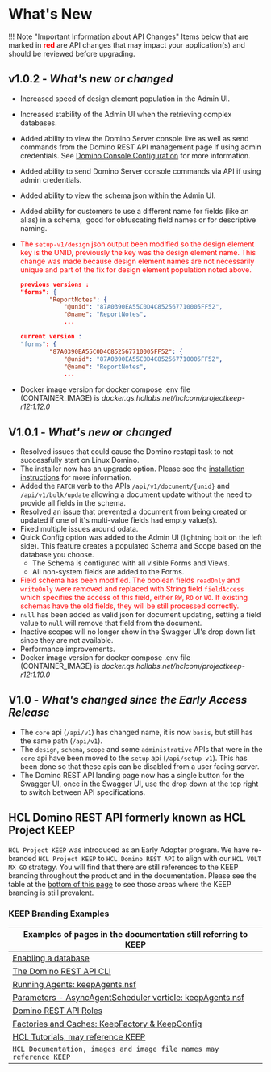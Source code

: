 # What's New

<!-- prettier-ignore -->
!!! Note "Important Information about API Changes"
    Items below that are marked in <span style="color:red">**red**</span> are API changes that may impact your application(s) and should be reviewed before upgrading.

## v1.0.2 - _What's new or changed_

- Increased speed of design element population in the Admin UI.
- Increased stability of the Admin UI when the retrieving complex databases.
- Added ability to view the Domino Server console live as well as send commands from the Domino REST API management page if using admin credentials. See [Domino Console Configuration](../references/usingdominorestapi/console.md) for more information.
- Added ability to send Domino Server console commands via API if using admin credentials.
- Added ability to view the schema json within the Admin UI.
- Added ability for customers to use a different name for fields (like an alias) in a schema,  good for obfuscating field names or for descriptive naming.
- <span style="color:red">The `setup-v1/design` json output been modified so the design element key is the UNID, previously the key was the design element name. This change was made because design element names are not necessarily unique and part of the fix for design element population noted above.</span>

  ```json
  previous versions :
  "forms": {
          "ReportNotes": {
              "@unid": "87A0390EA55C0D4C852567710005FF52",
              "@name": "ReportNotes",
              ...

  current version :
  "forms": {
          "87A0390EA55C0D4C852567710005FF52": {
              "@unid": "87A0390EA55C0D4C852567710005FF52",
              "@name": "ReportNotes",
              ...
  ```

- Docker image version for docker compose .env file (CONTAINER_IMAGE) is *docker.qs.hcllabs.net/hclcom/projectkeep-r12:1.12.0*

## V1.0.1 - _What's new or changed_

- Resolved issues that could cause the Domino restapi task to not successfully start on Linux Domino.
- The installer now has an upgrade option. Please see the [installation instructions](../tutorial/installconfig/index.md) for more information.
- Added the `PATCH` verb to the APIs `/api/v1/document/{unid}` and `/api/v1/bulk/update` allowing a document update without the need to provide all fields in the schema.
- Resolved an issue that prevented a document from being created or updated if one of it's multi-value fields had empty value(s).
- Fixed multiple issues around odata.
- Quick Config option was added to the Admin UI (lightning bolt on the left side). This feature creates a populated Schema and Scope based on the database you choose.
    - The Schema is configured with all visible Forms and Views.
    - All non-system fields are added to the Forms.
- <span style="color:red">Field schema has been modified. The boolean fields `readOnly` and `writeOnly` were removed and replaced with String field `fieldAccess` which specifies the access of this field, either `RW`, `RO` or `WO`. If existing schemas have the old fields, they will be still processed correctly.</span>
- `null` has been added as valid json for document updating, setting a field value to `null` will remove that field from the document.
- Inactive scopes will no longer show in the Swagger UI's drop down list since they are not available.
- Performance improvements.
- Docker image version for docker compose .env file (CONTAINER_IMAGE) is *docker.qs.hcllabs.net/hclcom/projectkeep-r12:1.10.0*

## V1.0 - _What's changed since the Early Access Release_

- The `core` api (`/api/v1`) has changed name, it is now `basis`, but still has the same path (`/api/v1`).
- The `design`, `schema`, `scope` and some `administrative` APIs that were in the `core` api have been moved to the `setup` api (`/api/setup-v1`). This has been done so that these apis can be disabled from a user facing server.
- The Domino REST API landing page now has a single button for the Swagger UI, once in the Swagger UI, use the drop down at the top right to switch between API specifications.

## **HCL Domino REST API formerly known as HCL Project KEEP**

`HCL Project KEEP` was introduced as an Early Adopter program. We have re-branded `HCL Project KEEP` to `HCL Domino REST API` to align with our `HCL VOLT MX GO` strategy.
You will find that there are still references to the KEEP branding throughout the product and in the documentation. Please see the table at the [bottom of this page](#keep-branding-examples) to see those areas where the KEEP branding is still prevalent.

### KEEP Branding Examples

| Examples of pages in the documentation still referring to KEEP                                                                       |
| ------------------------------------------------------------------------------------------------------------------------------------ |
| [Enabling a database](../howto/enablingadb.md)                                                                                       |
| [The Domino REST API CLI](../references/usingdominorestapi/keepcli.md#keepcmd)                                                       |
| [Running Agents: keepAgents.nsf](../topicguides/agents.md#running-agents)                                                            |
| [Parameters - AsyncAgentScheduler verticle: keepAgents.nsf](../references/quickreference/parameters.md#asyncagentscheduler-verticle) |
| [Domino REST API Roles](../references/usingdominorestapi/roles.md)                                                                   |
| [Factories and Caches: KeepFactory & KeepConfig](../topicguides/KeepFactory-and-caches.md)                                           |
| [HCL Tutorials, may reference KEEP](https://opensource.hcltechsw.com/domino-keep-tutorials)                                          |
| `HCL Documentation, images and image file names may reference KEEP`                                                                  |
